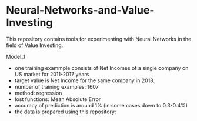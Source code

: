 # Neural-Networks-and-Value-Investing

This repository contains tools for experimenting with Neural Networks in the field of Value Investing.

Model_1
- one training exammple consists of Net Incomes of a single company on US market for 2011-2017 years
- target value is Net Income for the same company in 2018.
- number of training examples: 1607
- method: regression
- lost functions: Mean Absolute Error
- accuracy of prediction is around 1% (in some cases down to 0.3-0.4%)
- the data is prepared using this repository:  
